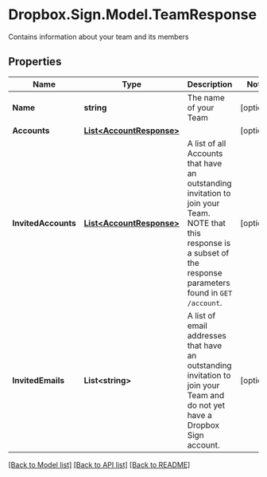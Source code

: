 # Dropbox.Sign.Model.TeamResponse
Contains information about your team and its members

## Properties

Name | Type | Description | Notes
------------ | ------------- | ------------- | -------------
**Name** | **string** |  The name of your Team  | [optional] 
**Accounts** | [**List&lt;AccountResponse&gt;**](AccountResponse.md) |    | [optional] 
**InvitedAccounts** | [**List&lt;AccountResponse&gt;**](AccountResponse.md) |  A list of all Accounts that have an outstanding invitation to join your Team. NOTE that this response is a subset of the response parameters found in `GET /account`.  | [optional] 
**InvitedEmails** | **List&lt;string&gt;** |  A list of email addresses that have an outstanding invitation to join your Team and do not yet have a Dropbox Sign account.  | [optional] 

[[Back to Model list]](../README.md#documentation-for-models) [[Back to API list]](../README.md#documentation-for-api-endpoints) [[Back to README]](../README.md)

